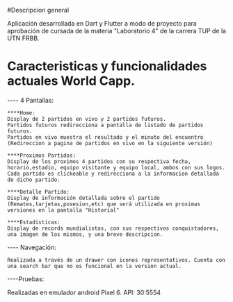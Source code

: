 #Descripcion general

Aplicación desarrollada en Dart y Flutter a modo de proyecto para aprobación de cursada de la materia "Laboratorio 4" de la carrera TUP de la UTN FRBB.

# Caracteristicas y funcionalidades actuales World Capp.

---- 4 Pantallas: 

    ****Home: 
    Display de 2 partidos en vivo y 2 partidos futuros.
    Partidos futuros redirecciona a pantalla de listado de partidos futuros.
    Partidos en vivo muestra el resultado y el minuto del encuentro (Redireccion a pagina de partidos en vivo en la siguiente versión)

    ****Proximos Partidos:
    Display de los proximos 4 partidos con su respectiva fecha, horario,estadio, equipo visitante y equipo local, ambos con sus logos.
    Cada partido es clickeable y redirecciona a la informacion detallada de dicho partido.
    
    ****Detalle Partido:
    Display de información detallada sobre el partido (Remates,tarjetas,posesion,etc) que será utilizada en proximas versiones en la pantalla "Historial"
    
    ****Estadisticas:
    Display de records mundialistas, con sus respectivos conquistadores, una imagen de los mismos, y una breve descripcion.
    
    
---- Navegación:

    Realizada a través de un drawer con iconos representativos. Cuenta con una search bar que no es funcional en la version actual.
    
----Pruebas:

Realizadas en emulador android Pixel 6. 
API: 30:5554
